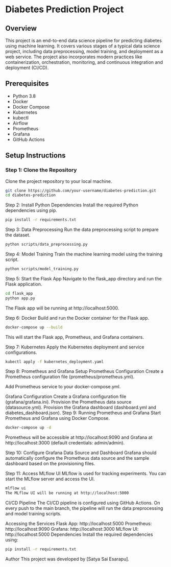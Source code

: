 # Diabetes Prediction Project

## Overview
This project is an end-to-end data science pipeline for predicting diabetes using machine learning. It covers various stages of a typical data science project, including data preprocessing, model training, and deployment as a web service. The project also incorporates modern practices like containerization, orchestration, monitoring, and continuous integration and deployment (CI/CD).

## Prerequisites
- Python 3.8
- Docker
- Docker Compose
- Kubernetes
- kubectl
- Airflow
- Prometheus
- Grafana
- GitHub Actions

## Setup Instructions

### Step 1: Clone the Repository
Clone the project repository to your local machine.
```bash
git clone https://github.com/your-username/diabetes-prediction.git
cd diabetes-prediction
```
Step 2: Install Python Dependencies
Install the required Python dependencies using pip.

```bash
pip install -r requirements.txt
```
Step 3: Data Preprocessing
Run the data preprocessing script to prepare the dataset.
```bash
python scripts/data_preprocessing.py
```
Step 4: Model Training
Train the machine learning model using the training script.

```bash
python scripts/model_training.py
```
Step 5: Start the Flask App
Navigate to the flask_app directory and run the Flask application.

```bash
cd flask_app
python app.py
```
The Flask app will be running at http://localhost:5000.

Step 6: Docker
Build and run the Docker container for the Flask app.

```bash
docker-compose up --build
```
This will start the Flask app, Prometheus, and Grafana containers.

Step 7: Kubernetes
Apply the Kubernetes deployment and service configurations.

```bash
kubectl apply -f kubernetes_deployment.yaml
```

Step 8: Prometheus and Grafana Setup
Prometheus Configuration
Create a Prometheus configuration file (prometheus/prometheus.yml).

Add Prometheus service to your docker-compose.yml.

Grafana Configuration
Create a Grafana configuration file (grafana/grafana.ini).
Provision the Prometheus data source (datasource.yml).
Provision the Grafana dashboard (dashboard.yml and diabetes_dashboard.json).
Step 9: Running Prometheus and Grafana
Start Prometheus and Grafana using Docker Compose.

```bash
docker-compose up -d
```
Prometheus will be accessible at http://localhost:9090 and Grafana at http://localhost:3000 (default credentials: admin/admin).

Step 10: Configure Grafana Data Source and Dashboard
Grafana should automatically configure the Prometheus data source and the sample dashboard based on the provisioning files.

Step 11: Access MLflow UI
MLflow is used for tracking experiments. You can start the MLflow server and access the UI.

```bash
mlflow ui
The MLflow UI will be running at http://localhost:5000
```

CI/CD Pipeline
The CI/CD pipeline is configured using GitHub Actions. On every push to the main branch, the pipeline will run the data preprocessing and model training scripts.

Accessing the Services
Flask App: http://localhost:5000
Prometheus: http://localhost:9090
Grafana: http://localhost:3000
MLflow UI: http://localhost:5000
Dependencies
Install the required dependencies using:

```bash
pip install -r requirements.txt
```
Author
This project was developed by [Satya Sai Esarapu].
